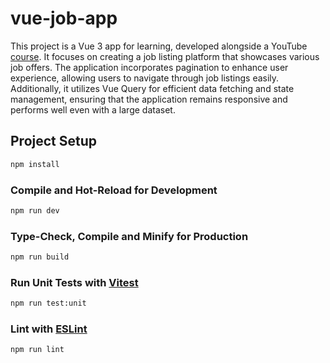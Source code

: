 # vue-job-app

This project is a Vue 3 app for learning, developed alongside a
YouTube [course](https://www.youtube.com/watch?v=VeNfHj6MhgA).
It focuses on creating a job listing platform that showcases various job offers. The application
incorporates pagination to enhance user experience, allowing users to navigate through job listings
easily. Additionally, it utilizes Vue Query for efficient data fetching and state management,
ensuring that the application remains responsive and performs well even with a large dataset.

## Project Setup

```sh
npm install
```

### Compile and Hot-Reload for Development

```sh
npm run dev
```

### Type-Check, Compile and Minify for Production

```sh
npm run build
```

### Run Unit Tests with [Vitest](https://vitest.dev/)

```sh
npm run test:unit
```

### Lint with [ESLint](https://eslint.org/)

```sh
npm run lint
```
